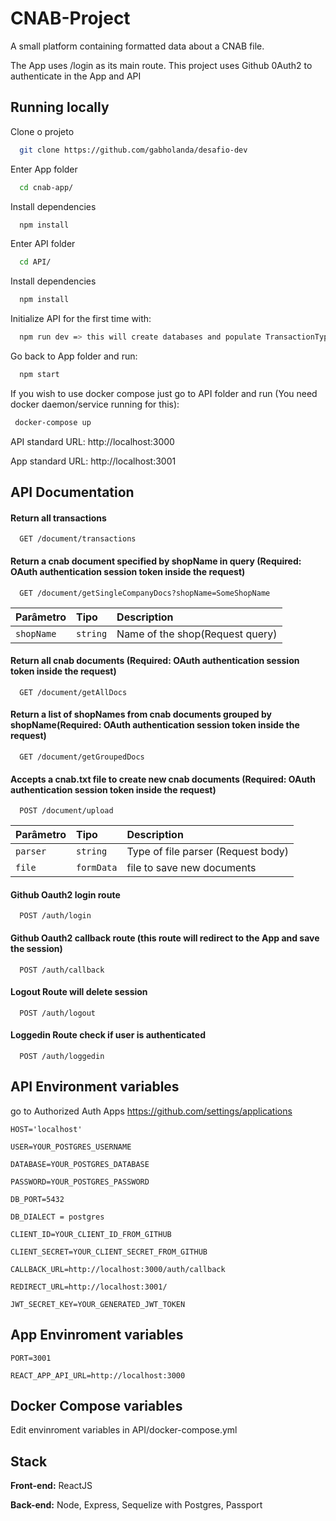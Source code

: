 
# CNAB-Project
A small platform containing formatted data about a CNAB file.

The App uses /login as its main route.
This project uses Github 0Auth2 to authenticate in the App and API




## Running locally

Clone o projeto

```bash
  git clone https://github.com/gabholanda/desafio-dev
```

Enter App folder

```bash
  cd cnab-app/
```

Install dependencies

```bash
  npm install
```

Enter API folder

```bash
  cd API/
```

Install dependencies

```bash
  npm install
```

Initialize API for the first time with:

```bash
  npm run dev => this will create databases and populate TransactionTypes table
```


Go back to App folder and run:

```bash
  npm start
```

If you wish to use docker compose just go to API folder and run (You need docker daemon/service running for this):
 
 ```bash
  docker-compose up
```

API standard URL: http://localhost:3000

App standard URL: http://localhost:3001


## API Documentation

#### Return all transactions

```http
  GET /document/transactions
```

#### Return a cnab document specified by shopName in query (**Required**: OAuth authentication session token inside the request)

```http
  GET /document/getSingleCompanyDocs?shopName=SomeShopName
```

| Parâmetro   | Tipo       | Description                                   |
| :---------- | :--------- | :------------------------------------------ |
| `shopName`    | `string` | Name of the shop(Request query)

#### Return all cnab documents (**Required**: OAuth authentication session token inside the request)

```http
  GET /document/getAllDocs
```

#### Return a list of shopNames from cnab documents grouped by shopName(**Required**: OAuth authentication session token inside the request)

```http
  GET /document/getGroupedDocs
```

#### Accepts a cnab.txt file to create new cnab documents (**Required**: OAuth authentication session token inside the request)

```http
  POST /document/upload
```

| Parâmetro   | Tipo       | Description                                   |
| :---------- | :--------- | :------------------------------------------ |
| `parser`    | `string` | Type of file parser (Request body)
| `file`    | `formData` | file to save new documents

#### Github Oauth2 login route

```http
  POST /auth/login
```

#### Github Oauth2 callback route (this route will redirect to the App and save the session)

```http
  POST /auth/callback
```

#### Logout Route will delete session

```http
  POST /auth/logout
```

#### Loggedin Route check if user is authenticated

```http
  POST /auth/loggedin
```





## API Environment variables 
go to Authorized Auth Apps https://github.com/settings/applications

`HOST='localhost'`

`USER=YOUR_POSTGRES_USERNAME`

`DATABASE=YOUR_POSTGRES_DATABASE`

`PASSWORD=YOUR_POSTGRES_PASSWORD`

`DB_PORT=5432`

`DB_DIALECT = postgres`

`CLIENT_ID=YOUR_CLIENT_ID_FROM_GITHUB`

`CLIENT_SECRET=YOUR_CLIENT_SECRET_FROM_GITHUB`

`CALLBACK_URL=http://localhost:3000/auth/callback`

`REDIRECT_URL=http://localhost:3001/`

`JWT_SECRET_KEY=YOUR_GENERATED_JWT_TOKEN`


## App Envinroment variables

`PORT=3001`

`REACT_APP_API_URL=http://localhost:3000`

## Docker Compose variables

Edit envinroment variables in API/docker-compose.yml

## Stack

**Front-end:** ReactJS

**Back-end:** Node, Express, Sequelize with Postgres, Passport

